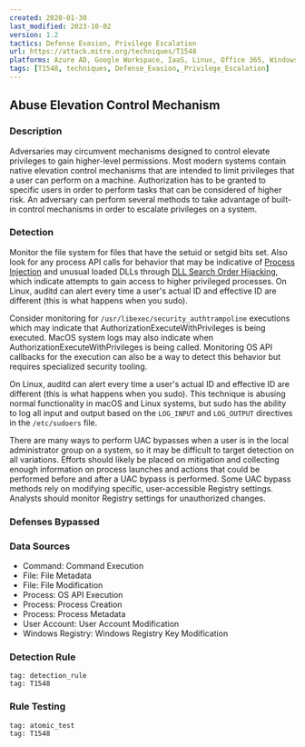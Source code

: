 ```yaml
---
created: 2020-01-30
last_modified: 2023-10-02
version: 1.2
tactics: Defense Evasion, Privilege Escalation
url: https://attack.mitre.org/techniques/T1548
platforms: Azure AD, Google Workspace, IaaS, Linux, Office 365, Windows, macOS
tags: [T1548, techniques, Defense_Evasion,_Privilege_Escalation]
---
```


## Abuse Elevation Control Mechanism

### Description

Adversaries may circumvent mechanisms designed to control elevate privileges to gain higher-level permissions. Most modern systems contain native elevation control mechanisms that are intended to limit privileges that a user can perform on a machine. Authorization has to be granted to specific users in order to perform tasks that can be considered of higher risk. An adversary can perform several methods to take advantage of built-in control mechanisms in order to escalate privileges on a system.

### Detection

Monitor the file system for files that have the setuid or setgid bits set. Also look for any process API calls for behavior that may be indicative of [Process Injection](https://attack.mitre.org/techniques/T1055) and unusual loaded DLLs through [DLL Search Order Hijacking](https://attack.mitre.org/techniques/T1574/001), which indicate attempts to gain access to higher privileged processes. On Linux, auditd can alert every time a user's actual ID and effective ID are different (this is what happens when you sudo).

Consider monitoring for <code>/usr/libexec/security_authtrampoline</code> executions which may indicate that AuthorizationExecuteWithPrivileges is being executed. MacOS system logs may also indicate when AuthorizationExecuteWithPrivileges is being called. Monitoring OS API callbacks for the execution can also be a way to detect this behavior but requires specialized security tooling.

On Linux, auditd can alert every time a user's actual ID and effective ID are different (this is what happens when you sudo). This technique is abusing normal functionality in macOS and Linux systems, but sudo has the ability to log all input and output based on the <code>LOG_INPUT</code> and <code>LOG_OUTPUT</code> directives in the <code>/etc/sudoers</code> file.

There are many ways to perform UAC bypasses when a user is in the local administrator group on a system, so it may be difficult to target detection on all variations. Efforts should likely be placed on mitigation and collecting enough information on process launches and actions that could be performed before and after a UAC bypass is performed. Some UAC bypass methods rely on modifying specific, user-accessible Registry settings. Analysts should monitor Registry settings for unauthorized changes.

### Defenses Bypassed



### Data Sources

  - Command: Command Execution
  -  File: File Metadata
  -  File: File Modification
  -  Process: OS API Execution
  -  Process: Process Creation
  -  Process: Process Metadata
  -  User Account: User Account Modification
  -  Windows Registry: Windows Registry Key Modification
### Detection Rule

```query
tag: detection_rule
tag: T1548
```

### Rule Testing

```query
tag: atomic_test
tag: T1548
```
